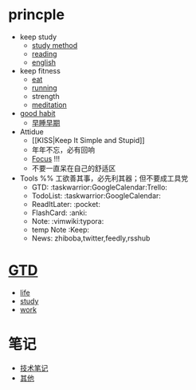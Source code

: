 # princple
  * keep study
    * [study method](study-method)
    * [reading](reading)
    * [english](english)
  * keep fitness
    * [eat](eat)
    * [running](running)
    * strength
    * [meditation](meditation)
  * [good habit](habit)
    * [早睡早期](早睡早期)
  * Attidue
    * [[KISS|Keep It Simple and Stupid]]
    * 年年不忘，必有回响
    * [Focus](Focus) !!!
    * 不要一直呆在自己的舒适区
  * Tools
    %% 工欲善其事，必先利其器；但不要成工具党
    * GTD: :taskwarrior:GoogleCalendar:Trello:
    * TodoList: :taskwarrior:GoogleCalendar:
    * ReadItLater: :pocket:
    * FlashCard: :anki:
    * Note: :vimwiki:typora:
    * temp Note :Keep:
    * News: zhiboba,twitter,feedly,rsshub


# [GTD](GTD)
  * [life](life)
  * [study](study)
  * [work](work)

# 笔记
  * [技术笔记](note)
  * [其他](./Misellanies)
